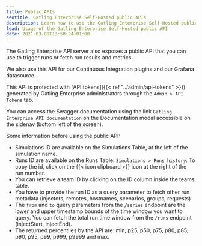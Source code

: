 ```yaml
---
title: Public APIs
seotitle: Gatling Enterprise Self-Hosted public APIs
description: Learn how to use the Gatling Enterprise Self-Hosted public APIs with its Swagger (OpenAPI) documentation.
lead: Usage of the Gatling Enterprise Self-Hosted public API
date: 2021-03-08T13:50:24+01:00
---
```


The Gatling Enterprise API server also exposes a public API that you can use to trigger runs or fetch run results and metrics.

We also use this API for our Continuous Integration plugins and our Grafana datasource.

This API is protected with [API tokens]({{< ref "../admin/api-tokens" >}}) generated by Gatling Enterprise administrators through the `Admin > API Tokens` tab.

You can access the Swagger documentation using the link `Gatling Enterprise API documentation` on the Documentation modal accessible on the sidenav (bottom left of the screen).

Some information before using the public API:

- Simulations ID are available on the Simulations Table, at the left of the simulation name.
- Runs ID are available on the Runs Table: `Simulations > Runs history`. To copy the id, click on the {{< icon clipboard >}} icon at the right of the run number.
- You can retrieve a team ID by clicking on the ID column inside the teams table.
- You have to provide the run ID as a query parameter to fetch other run metadata (injectors, remotes, hostnames, scenarios, groups, requests)
- The `from` and `to` query parameters from the `/series` endpoint are the lower and upper timestamp bounds of the time window you want to query. You can fetch the total run time window from the `/runs` endpoint (injectStart, injectEnd).
- The returned percentiles by the API are: min, p25, p50, p75, p80, p85, p90, p95, p99, p999, p9999 and max.
